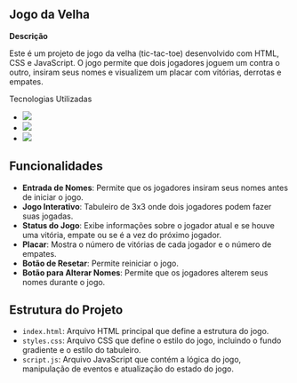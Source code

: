 ## Jogo da Velha


**Descrição**

Este é um projeto de jogo da velha (tic-tac-toe) desenvolvido com HTML, CSS e JavaScript. O jogo permite que dois jogadores joguem um contra o outro, insiram seus nomes e visualizem um placar com vitórias, derrotas e empates.

Tecnologias Utilizadas

- <img src="https://img.shields.io/badge/HTML5-E34F26?style=for-the-badge&logo=html5&logoColor=white">
- <img src="https://img.shields.io/badge/CSS3-1572B6?style=for-the-badge&logo=css3&logoColor=white">
- <img src="https://img.shields.io/badge/JavaScript-F7DF1E?style=for-the-badge&logo=javascript&logoColor=black">

## Funcionalidades

- **Entrada de Nomes**: Permite que os jogadores insiram seus nomes antes de iniciar o jogo.
- **Jogo Interativo**: Tabuleiro de 3x3 onde dois jogadores podem fazer suas jogadas.
- **Status do Jogo**: Exibe informações sobre o jogador atual e se houve uma vitória, empate ou se é a vez do próximo jogador.
- **Placar**: Mostra o número de vitórias de cada jogador e o número de empates.
- **Botão de Resetar**: Permite reiniciar o jogo.
- **Botão para Alterar Nomes**: Permite que os jogadores alterem seus nomes durante o jogo.

## Estrutura do Projeto

- `index.html`: Arquivo HTML principal que define a estrutura do jogo.
- `styles.css`: Arquivo CSS que define o estilo do jogo, incluindo o fundo gradiente e o estilo do tabuleiro.
- `script.js`: Arquivo JavaScript que contém a lógica do jogo, manipulação de eventos e atualização do estado do jogo.

